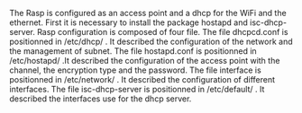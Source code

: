 The Rasp is configured as an access point and a dhcp for the WiFi and the ethernet.
First it is necessary to install the package hostapd and isc-dhcp-server.
Rasp configuration is composed of four file.
The file dhcpcd.conf is positionned in /etc/dhcp/ . It described the configuration of the network and the management of subnet.
The file hostapd.conf is positionned in /etc/hostapd/ .It described the configuration of the access point with the channel, the encryption type and the password.
The file interface is positionned in /etc/network/ . It described the configuration of different interfaces.
The file isc-dhcp-server is positionned in /etc/default/ . It described the interfaces use for the dhcp server.


